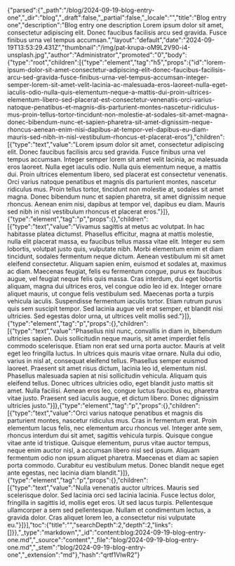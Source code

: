 {"parsed":{"_path":"/blog/2024-09-19-blog-entry-one","_dir":"blog","_draft":false,"_partial":false,"_locale":"","title":"Blog entry one","description":"Blog entry one description Lorem ipsum dolor sit amet, consectetur adipiscing elit. Donec faucibus facilisis arcu sed gravida. Fusce finibus urna vel tempus accumsan.","layout":"default","date":"2024-09-19T13:53:29.431Z","thumbnail":"/img/pat-krupa-oM9L2V90-i4-unsplash.jpg","author":"Administrator","promoted":"0","body":{"type":"root","children":[{"type":"element","tag":"h5","props":{"id":"lorem-ipsum-dolor-sit-amet-consectetur-adipiscing-elit-donec-faucibus-facilisis-arcu-sed-gravida-fusce-finibus-urna-vel-tempus-accumsan-integer-semper-lorem-sit-amet-velit-lacinia-ac-malesuada-eros-laoreet-nulla-eget-iaculis-odio-nulla-quis-elementum-neque-a-mattis-dui-proin-ultrices-elementum-libero-sed-placerat-est-consectetur-venenatis-orci-varius-natoque-penatibus-et-magnis-dis-parturient-montes-nascetur-ridiculus-mus-proin-tellus-tortor-tincidunt-non-molestie-at-sodales-sit-amet-magna-donec-bibendum-nunc-et-sapien-pharetra-sit-amet-dignissim-neque-rhoncus-aenean-enim-nisi-dapibus-at-tempor-vel-dapibus-eu-diam-mauris-sed-nibh-in-nisl-vestibulum-rhoncus-et-placerat-eros"},"children":[{"type":"text","value":"Lorem ipsum dolor sit amet, consectetur adipiscing elit. Donec faucibus facilisis arcu sed gravida. Fusce finibus urna vel tempus accumsan. Integer semper lorem sit amet velit lacinia, ac malesuada eros laoreet. Nulla eget iaculis odio. Nulla quis elementum neque, a mattis dui. Proin ultrices elementum libero, sed placerat est consectetur venenatis. Orci varius natoque penatibus et magnis dis parturient montes, nascetur ridiculus mus. Proin tellus tortor, tincidunt non molestie at, sodales sit amet magna. Donec bibendum nunc et sapien pharetra, sit amet dignissim neque rhoncus. Aenean enim nisi, dapibus at tempor vel, dapibus eu diam. Mauris sed nibh in nisl vestibulum rhoncus et placerat eros."}]},{"type":"element","tag":"p","props":{},"children":[{"type":"text","value":"Vivamus sagittis at metus ac volutpat. In hac habitasse platea dictumst. Phasellus efficitur, magna at mattis molestie, nulla elit placerat massa, eu faucibus tellus massa vitae elit. Integer eu sem lobortis, volutpat justo quis, vulputate nibh. Morbi elementum enim et diam tincidunt, sodales fermentum neque dictum. Aenean vestibulum mi sit amet eleifend consectetur. Aliquam sapien enim, euismod et sodales at, maximus ac diam. Maecenas feugiat, felis eu fermentum congue, purus ex faucibus augue, vel feugiat neque felis quis massa. Cras interdum, dui eget lobortis aliquam, magna dui ultrices eros, vel congue odio leo id ex. Integer ornare aliquet mauris, ut congue felis vestibulum sed. Maecenas porta a turpis vehicula iaculis. Suspendisse fermentum iaculis tortor. Etiam rutrum purus quis sem suscipit tempor. Sed lacinia augue vel erat semper, et blandit nisi ultricies. Sed egestas dolor urna, ut ultrices velit mollis sed."}]},{"type":"element","tag":"p","props":{},"children":[{"type":"text","value":"Phasellus nisl nunc, convallis in diam in, bibendum ultricies sapien. Duis sollicitudin neque mauris, sit amet imperdiet felis commodo scelerisque. Etiam non erat sed urna porta auctor. Mauris at velit eget leo fringilla luctus. In ultrices quis mauris vitae ornare. Nulla dui odio, varius in nisl at, consequat eleifend tellus. Phasellus semper euismod laoreet. Praesent sit amet risus dictum, lacinia leo id, elementum nisl. Phasellus malesuada sapien at nisi sollicitudin vehicula. Aliquam quis eleifend tellus. Donec ultrices ultricies odio, eget blandit justo mattis sit amet. Nulla facilisi. Aenean eros leo, congue luctus faucibus eu, pharetra vitae justo. Praesent sed iaculis augue, et dictum libero. Donec dignissim ultricies justo."}]},{"type":"element","tag":"p","props":{},"children":[{"type":"text","value":"Orci varius natoque penatibus et magnis dis parturient montes, nascetur ridiculus mus. Cras in fermentum erat. Proin elementum lacus felis, nec elementum arcu rhoncus vel. Integer ante sem, rhoncus interdum dui sit amet, sagittis vehicula turpis. Quisque congue vitae ante id tristique. Quisque elementum, purus vitae auctor tempus, neque enim auctor nisl, a accumsan libero nisl sed ipsum. Aliquam fermentum odio non ipsum aliquet pharetra. Maecenas et diam ac sapien porta commodo. Curabitur eu vestibulum metus. Donec blandit neque eget ante egestas, nec lacinia diam blandit."}]},{"type":"element","tag":"p","props":{},"children":[{"type":"text","value":"Nulla venenatis auctor ultrices. Mauris sed scelerisque dolor. Sed lacinia orci sed lacinia lacinia. Fusce lectus dolor, fringilla in sagittis id, mollis eget eros. Ut sed lacus turpis. Pellentesque ullamcorper a sem sed pellentesque. Nullam et condimentum lectus, a gravida dolor. Cras aliquet lorem leo, a consectetur nisi vulputate eu."}]}],"toc":{"title":"","searchDepth":2,"depth":2,"links":[]}},"_type":"markdown","_id":"content:blog:2024-09-19-blog-entry-one.md","_source":"content","_file":"blog/2024-09-19-blog-entry-one.md","_stem":"blog/2024-09-19-blog-entry-one","_extension":"md"},"hash":"qrtf1VlwR2"}